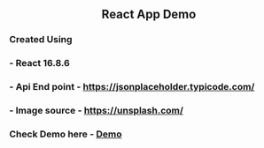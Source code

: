 ## <h2 style="text-align:center;">React App Demo</h2>

### Created Using 

### - React 16.8.6

### - Api End point - <a href="https://jsonplaceholder.typicode.com/" target="_blank">https://jsonplaceholder.typicode.com/</a>

### - Image source - <a href="https://unsplash.com/" target="_blank">https://unsplash.com/</a>


<h3>Check Demo here - <a href="http://122.248.192.24:5000/home" target="_blank">Demo</a></h3>

